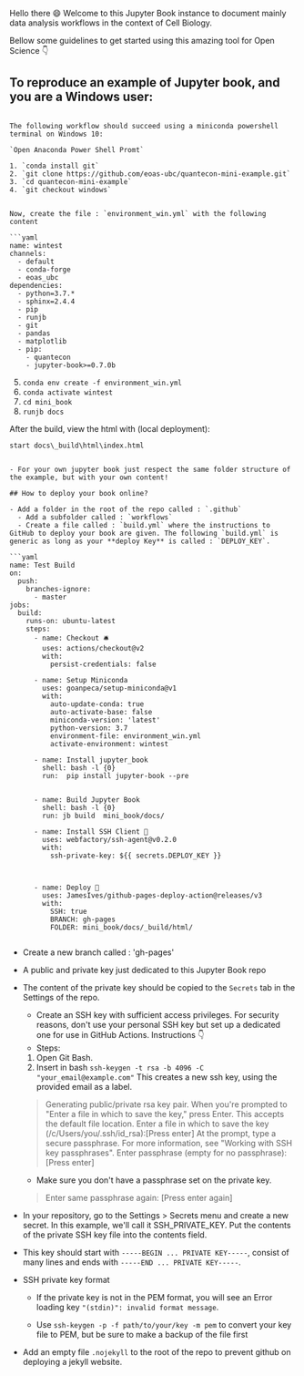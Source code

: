 

Hello there 😄 Welcome to this Jupyter Book instance to document mainly data analysis workflows in the context of Cell Biology. 

Bellow some guidelines to get started using this amazing tool for Open Science 👇

## To reproduce an example of  Jupyter book, and you are a Windows user:


```{toggle} First! Try to reproduce this! Click the buttom to reveal :) 

The following workflow should succeed using a miniconda powershell terminal on Windows 10:

`Open Anaconda Power Shell Promt`

1. `conda install git`
2. `git clone https://github.com/eoas-ubc/quantecon-mini-example.git`
3. `cd quantecon-mini-example`
4. `git checkout windows`


Now, create the file : `environment_win.yml` with the following content

```yaml
name: wintest
channels:
  - default
  - conda-forge
  - eoas_ubc
dependencies:
  - python=3.7.*
  - sphinx=2.4.4
  - pip
  - runjb
  - git
  - pandas
  - matplotlib
  - pip:
    - quantecon
    - jupyter-book>=0.7.0b
```


5. `conda env create -f environment_win.yml`
6. `conda activate wintest`
7. `cd mini_book`
8. `runjb docs`

After the build, view the html with (local deployment):

`start docs\_build\html\index.html`

```

- For your own jupyter book just respect the same folder structure of the example, but with your own content! 

## How to deploy your book online? 

- Add a folder in the root of the repo called : `.github`
  - Add a subfolder called : `workflows`
  - Create a file called : `build.yml` where the instructions to GitHub to deploy your book are given. The following `build.yml` is generic as long as your **deploy Key** is called : `DEPLOY_KEY`. 

```yaml
name: Test Build
on:
  push:
    branches-ignore:
      - master
jobs:
  build:
    runs-on: ubuntu-latest
    steps:
      - name: Checkout 🛎️
        uses: actions/checkout@v2
        with:
          persist-credentials: false

      - name: Setup Miniconda
        uses: goanpeca/setup-miniconda@v1
        with:
          auto-update-conda: true
          auto-activate-base: false
          miniconda-version: 'latest'
          python-version: 3.7
          environment-file: environment_win.yml
          activate-environment: wintest

      - name: Install jupyter_book
        shell: bash -l {0}
        run:  pip install jupyter-book --pre 


      - name: Build Jupyter Book
        shell: bash -l {0}
        run: jb build  mini_book/docs/

      - name: Install SSH Client 🔑
        uses: webfactory/ssh-agent@v0.2.0
        with:
          ssh-private-key: ${{ secrets.DEPLOY_KEY }}
        


      - name: Deploy 🚀
        uses: JamesIves/github-pages-deploy-action@releases/v3
        with:
          SSH: true
          BRANCH: gh-pages
          FOLDER: mini_book/docs/_build/html/
          
```
- Create a new branch called : 'gh-pages'
- A public and private key just dedicated to this Jupyter Book repo 
- The content of the private key should be copied to the `Secrets` tab in the Settings of the repo. 
    - Create an SSH key with sufficient access privileges. For security reasons, don't use your personal SSH key but set up a dedicated one for use in GitHub Actions. Instructions 👇
    - Steps:
     1. Open Git Bash.
     2. Insert in bash `ssh-keygen -t rsa -b 4096 -C "your_email@example.com"` This creates a new ssh key, using the provided email as a label.
     > Generating public/private rsa key pair.
    When you're prompted to "Enter a file in which to save the key," press Enter. This accepts the default file location.
    > Enter a file in which to save the key (/c/Users/you/.ssh/id_rsa):[Press enter]
    At the prompt, type a secure passphrase. For more information, see "Working with SSH key passphrases".
    > Enter passphrase (empty for no passphrase): [Press enter] 
    - Make sure you don't have a passphrase set on the private key.
    > Enter same passphrase again: [Press enter again]


- In your repository, go to the Settings > Secrets menu and create a new secret. In this example, we'll call it SSH_PRIVATE_KEY. Put the contents of the private SSH key file into the contents field.
- This key should start with `-----BEGIN ... PRIVATE KEY-----`, consist of many lines and ends with `-----END ... PRIVATE KEY-----`.
- SSH private key format
    - If the private key is not in the PEM format, you will see an Error loading key `"(stdin)": invalid format message`.

    - Use `ssh-keygen -p -f path/to/your/key -m pem` to convert your key file to PEM, but be sure to make a backup of the file first 

- Add an empty file `.nojekyll` to the root of the repo to prevent github on deploying a jekyll website.


